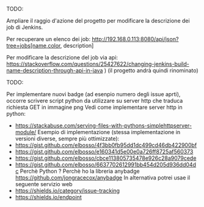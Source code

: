 TODO:

Ampliare il raggio d'azione del progetto per modificare la descrizione dei job di Jenkins.

Per recuperare un elenco dei job: http://192.168.0.113:8080/api/json?tree=jobs[name,color, description]

Per modificare la descrizione del job via api: https://stackoverflow.com/questions/25427622/changing-jenkins-build-name-description-through-api-in-java ) (il progetto andrà quindi rinominato)

TODO:

Per implementare nuovi badge (ad esenpio numero degli issue aprti), occorre scrivere script python da utilizzare su server http che traduca richiesta GET in immagine png 
Vedi come implementare server http in python:
- https://stackabuse.com/serving-files-with-pythons-simplehttpserver-module/
Esempio di implementazione (stessa implementazione in versioni diverse, sempre più ottimizzate):
- https://gist.github.com/elbosso/4f3bb0fb95dd1dc499cd46db422900bf
- https://gist.github.com/elbosso/e160341d5e00e0a726ff8725af560373
- https://gist.github.com/elbosso/cbce113805735478e926c28a9079cede
- https://gist.github.com/elbosso/6637702612991bb454d205d936dd04dc
Perchè Python ? Perchè ho la libreria anybadge https://github.com/jongracecox/anybadge 
In alternativa potrei usae il seguente servizio web 
- https://shields.io/category/issue-tracking 
- https://shields.io/endpoint

